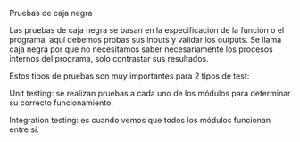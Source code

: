 Pruebas de caja negra

Las pruebas de caja negra se basan en la especificación de la función o el programa, aquí debemos probas sus inputs y validar los outputs. Se llama caja negra por que no necesitamos saber necesariamente los procesos internos del programa, solo contrastar sus resultados.

Estos tipos de pruebas son muy importantes para 2 tipos de test:

Unit testing: se realizan pruebas a cada uno de los módulos para determinar su correcto funcionamiento.

Integration testing: es cuando vemos que todos los módulos funcionan entre sí.